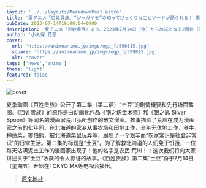 ```yaml
---
layout: '../../layouts/MarkdownPost.astro'
title: '夏アニメ「百姓貴族」“ジャガイモ”の知ってびっくりなエピソードが語られる！ 第2話先行カット'
pubDate: 2023-07-14T19:00:04+0900
description: '夏アニメ『百姓貴族』より、2023年7月14日（金）から放送となる2頭目（第2話）「ジャガイモ」のあらすじと先行場面カットが公開された。'
author: '小久保 花奈'
cover:
  url: 'https://animeanime.jp/imgs/ogp_f/599815.jpg'
  square: 'https://animeanime.jp/imgs/ogp_f/599815.jpg'
  alt: "cover"
tags: ['news','anime']
theme: 'light'
featured: false
---
```


![cover](https://animeanime.jp/imgs/ogp_f/599815.jpg)

夏季动画《百姓贵族》公开了第二集（第二话）“土豆”的剧情概要和先行场面截图。《百姓贵族》的原作是由动画化作品《钢之炼金术师》和《银之匙 Silver Spoon》等闻名的漫画家荒川弘所创作的散文漫画。故事描绘了荒川在成为漫画家之前的七年间，在北海道的家乡从事农场和田地工作，全年无休地工作，养牛，种蔬菜，害怕熊，被北海道栗鼠玩弄等，展现了一个艰辛而“农家常识是社会非常识”的日常生活。第二集的标题是“土豆”。为了解救北海道的人们免于饥饿，一位每天沾满泥土工作的漫画家出现了！他的名字是农民·荒川！！这次我们将向大家讲述关于“土豆”收获的令人惊讶的故事。《百姓贵族》第二集“土豆”将于7月14日（星期五）开始在TOKYO MX等电视台播出。

>[原文地址](https://animeanime.jp/article/2023/07/14/78619.html)  